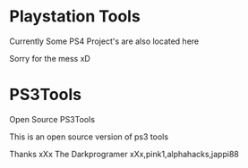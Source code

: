 
# Playstation Tools

Currently Some PS4 Project's are also located here 

Sorry for the mess xD


# PS3Tools
Open Source PS3Tools

This is an open source version of ps3 tools 

Thanks 
xXx The Darkprogramer xXx,pink1,alphahacks,jappi88
